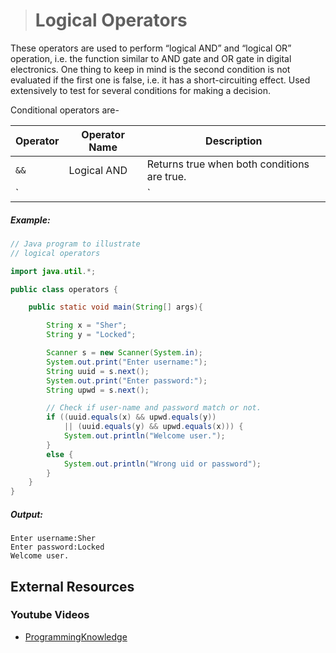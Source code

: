 ># Logical Operators

These operators are used to perform “logical AND” and “logical OR” operation, i.e. the function similar to AND gate and OR gate in digital electronics. One thing to keep in mind is the second condition is not evaluated if the first one is false, i.e. it has a short-circuiting effect. Used extensively to test for several conditions for making a decision.

Conditional operators are-

|Operator|Operator Name|Description|
|---|---|---|
|`&&`|Logical AND|Returns true when both conditions are true.|
|`||`|Logical OR|Returns true if at least one condition is true.|

##### Example:

```java
// Java program to illustrate 
// logical operators 

import java.util.*; 

public class operators {   

	public static void main(String[] args){

		String x = "Sher"; 
		String y = "Locked"; 

		Scanner s = new Scanner(System.in); 
		System.out.print("Enter username:"); 
		String uuid = s.next(); 
		System.out.print("Enter password:"); 
		String upwd = s.next(); 

		// Check if user-name and password match or not. 
		if ((uuid.equals(x) && upwd.equals(y)) 
			|| (uuid.equals(y) && upwd.equals(x))) { 
			System.out.println("Welcome user."); 
		} 
		else { 
			System.out.println("Wrong uid or password"); 
		} 
	} 
} 
```

##### Output:

	Enter username:Sher   
	Enter password:Locked   
	Welcome user.

## External Resources

### Youtube Videos

* [ProgrammingKnowledge](https://www.youtube.com/watch?v=HBnB69yFf_4&list=PLS1QulWo1RIbfTjQvTdj8Y6yyq4R7g-Al&index=9)